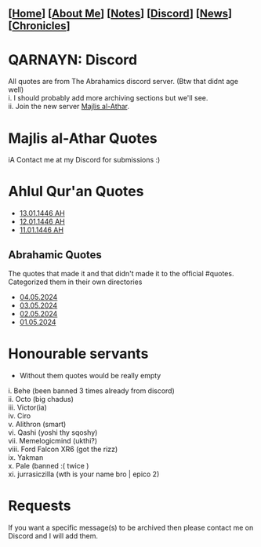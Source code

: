<link rel="icon" href="favicon.ico">
<link rel="stylesheet" href="https://dhulqarnayn.github.io/qarnayn/index.css">

## [[Home](index.md)] [[About Me](ABOUT.md)] [[Notes](NOTES.md)] [[Discord](DISCORD.md)] [[News](news.md)] [[Chronicles](chronicles.md)]
# QARNAYN: Discord
All quotes are from The Abrahamics discord server. (Btw that didnt age well)    
 i. I should probably add more archiving sections but we'll see.        
 ii. Join the new server [Majlis al-Athar](https://discord.gg/jdgWkbcJJW).

# Majlis al-Athar Quotes
iA
Contact me at my Discord for submissions :)

# Ahlul Qur'an Quotes
- [13.01.1446 AH](/ahlulquran/quotes/13.01.1446h/13011446.html)
- [12.01.1446 AH](/ahlulquran/quotes/12.01.1446h/12011446AH.md)
- [11.01.1446 AH](/ahlulquran/quotes/11.01.1446h/11011446AH.md)

## Abrahamic Quotes
The quotes that made it and that didn't made it to the official #quotes.    
Categorized them in their own directories   
- [04.05.2024](/quotes/04052024/04052024.md) 
- [03.05.2024](/quotes/03052024/03052024.md)
- [02.05.2024](/quotes/02052024/02052024.md)
- [01.05.2024](/quotes/01052024.md)    

# Honourable servants
- Without them quotes would be really empty   

i. Behe (been banned 3 times already from discord)   
ii. Octo (big chadus)    
iii. Victor(ia)    
iv. Ciro    
v. Alithron (smart)     
vi. Qashi (yoshi thy sqoshy)    
vii. Memelogicmind (ukthi?)     
viii. Ford Falcon XR6 (got the rizz)     
ix. Yakman   
x. Pale (banned :( twice )    
xi. jurrasiczilla (wth is your name bro | epico 2)         


# Requests
If you want a specific message(s) to be archived then please contact me on Discord
and I will add them.
